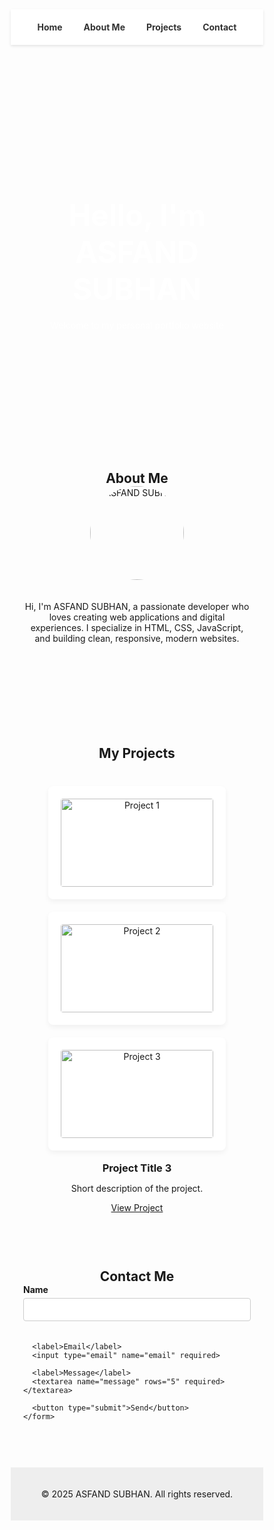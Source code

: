
<!DOCTYPE html>
<html lang="en">
<head>
  <meta charset="UTF-8">
  <meta name="viewport" content="width=device-width, initial-scale=1">
  <title>ASFAND SUBHAN | Portfolio</title>
  <style>
    * {
      margin: 0;
      padding: 0;
      box-sizing: border-box;
      scroll-behavior: smooth;
    }

    body {
      font-family: 'Segoe UI', sans-serif;
      line-height: 1.6;
      background: #f9f9f9;
      color: #333;
    }

    header {
      background: #fff;
      padding: 20px;
      text-align: center;
      box-shadow: 0 2px 4px rgba(0,0,0,0.1);
      position: sticky;
      top: 0;
      z-index: 100;
    }

    nav a {
      margin: 0 15px;
      text-decoration: none;
      color: #333;
      font-weight: bold;
    }

    section {
      padding: 60px 20px;
      text-align: center;
    }

    .banner {
      background: url('https://via.placeholder.com/1500x400') no-repeat center/cover;
      color: white;
      padding: 120px 20px;
    }

    .banner h1 {
      font-size: 48px;
      margin-bottom: 20px;
    }

    .about img {
      width: 150px;
      border-radius: 50%;
      margin-bottom: 20px;
    }

    .projects {
      display: grid;
      grid-template-columns: repeat(auto-fit, minmax(250px, 1fr));
      gap: 20px;
      padding: 40px;
    }

    .card {
      background: white;
      padding: 20px;
      border-radius: 8px;
      box-shadow: 0 4px 8px rgba(0,0,0,0.05);
      transition: transform 0.3s ease;
    }

    .card:hover {
      transform: translateY(-5px);
    }

    .card img {
      width: 100%;
      border-radius: 4px;
      margin-bottom: 15px;
    }

    .contact form {
      max-width: 500px;
      margin: 0 auto;
      text-align: left;
    }

    .contact label {
      display: block;
      margin-bottom: 5px;
      font-weight: bold;
    }

    .contact input, .contact textarea {
      width: 100%;
      padding: 10px;
      margin-bottom: 20px;
      border: 1px solid #ccc;
      border-radius: 4px;
    }

    .contact button {
      background: #333;
      color: white;
      border: none;
      padding: 12px 20px;
      border-radius: 4px;
      cursor: pointer;
      transition: background 0.3s ease;
    }

    .contact button:hover {
      background: #555;
    }

    footer {
      padding: 20px;
      background: #eee;
      text-align: center;
    }

  </style>
</head>

<body>

  <header>
    <nav>
      <a href="#home">Home</a>
      <a href="#about">About Me</a>
      <a href="#projects">Projects</a>
      <a href="#contact">Contact</a>
    </nav>
  </header>

  <section id="home" class="banner">
    <h1>Hello, I'm ASFAND SUBHAN</h1>
    <p>Welcome to my personal portfolio website</p>
  </section>

  <section id="about" class="about">
    <h2>About Me</h2>
    <img src="images/profile.jpg" alt="ASFAND SUBHAN">
    <p>Hi, I'm ASFAND SUBHAN, a passionate developer who loves creating web applications and digital experiences. I specialize in HTML, CSS, JavaScript, and building clean, responsive, modern websites.</p>
  </section>

  <section id="projects">
    <h2>My Projects</h2>
    <div class="projects">
      <div class="card">
        <img src="https://via.placeholder.com/400x200" alt="Project 1">
        <h3>Project Title 1</h3>
        <p>Short description of the project.</p>
        <a href="#" target="_blank">View Project</a>
      </div>
      <div class="card">
        <img src="https://via.placeholder.com/400x200" alt="Project 2">
        <h3>Project Title 2</h3>
        <p>Short description of the project.</p>
        <a href="#" target="_blank">View Project</a>
      </div>
      <div class="card">
        <img src="https://via.placeholder.com/400x200" alt="Project 3">
        <h3>Project Title 3</h3>
        <p>Short description of the project.</p>
        <a href="#" target="_blank">View Project</a>
      </div>
    </div>
  </section>

  <section id="contact" class="contact">
    <h2>Contact Me</h2>
    <form action="https://formsubmit.co/asfandsubhan515@gmail.com" method="POST">
      <label>Name</label>
      <input type="text" name="name" required>

      <label>Email</label>
      <input type="email" name="email" required>

      <label>Message</label>
      <textarea name="message" rows="5" required></textarea>

      <button type="submit">Send</button>
    </form>
  </section>

  <footer>
    <p>&copy; 2025 ASFAND SUBHAN. All rights reserved.</p>
  </footer>

</body>
</html>
